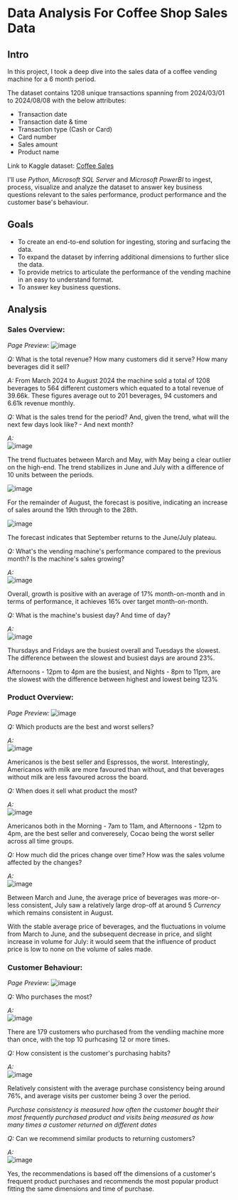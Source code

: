 # **Data Analysis For Coffee Shop Sales Data**

## Intro
In this project, I took a deep dive into the sales data of a coffee vending machine for a 6 month period.

The dataset contains 1208 unique transactions spanning from 2024/03/01 to 2024/08/08 with the below attributes:
  * Transaction date
  * Transaction date & time
  * Transaction type (Cash or Card)
  * Card number
  * Sales amount
  * Product name

Link to Kaggle dataset: [Coffee Sales](https://www.kaggle.com/datasets/ihelon/coffee-sales?resource=download)

I'll use _Python_, _Microsoft SQL Server_ and _Microsoft PowerBI_ to ingest, process, visualize and analyze the dataset to answer key business questions relevant to the sales performance, product performance and the customer base's behaviour.

## Goals
  * To create an end-to-end solution for ingesting, storing and surfacing the data.
  * To expand the dataset by inferring additional dimensions to further slice the data.
  * To provide metrics to articulate the performance of the vending machine in an easy to understand format.
  * To answer key business questions.
   
## Analysis
 ### Sales Overview:
 
  *Page Preview:*
   ![image](https://github.com/user-attachments/assets/e5f5b18b-8c22-436a-8370-819e1768c3e6)

   *Q:* What is the total revenue? How many customers did it serve? How many beverages did it sell?

   *A:* From March 2024 to August 2024 the machine sold a total of 1208 beverages to 564 different customers which equated to a total revenue of 39.66k. These figures average out to 201 beverages, 94 customers and 6.61k revenue monthly.

   *Q:* What is the sales trend for the period? And, given the trend, what will the next few days look like? - And next month?

   *A:*  
   ![image](https://github.com/user-attachments/assets/0f01494e-4fb1-4633-a67b-d9a8fbb44052)

   The trend fluctuates between March and May, with May being a clear outlier on the high-end. The trend stabilizes in June and July with a difference of 10 units between the periods.

   ![image](https://github.com/user-attachments/assets/c02b4e24-838b-401e-91e1-8331361452ee)

   For the remainder of August, the forecast is positive, indicating an increase of sales around the 19th through to the 28th.

   ![image](https://github.com/user-attachments/assets/18766d72-aee3-40fd-864b-39ee03aa171a)

   The forecast indicates that September returns to the June/July plateau.

   *Q:* What's the vending machine's performance compared to the previous month? Is the machine's sales growing?

   *A:*  
   ![image](https://github.com/user-attachments/assets/32da1d12-c9e1-49ee-9ed2-b650a63e895a)

   Overall, growth is positive with an average of 17% month-on-month and in terms of performance, it achieves 16% over target month-on-month.

   *Q:* What is the machine's busiest day? And time of day?

   *A:*  
   ![image](https://github.com/user-attachments/assets/ce999c2f-9a38-46b5-a59e-68646ced7594)

   Thursdays and Fridays are the busiest overall and Tuesdays the slowest. The difference between the slowest and busiest days are around 23%.

   Afternoons - 12pm to 4pm are the busiest, and Nights - 8pm to 11pm, are the slowest with the difference between highest and lowest being 123%

 ### Product Overview:
  *Page Preview:*
   ![image](https://github.com/user-attachments/assets/86022476-8923-4bf5-a645-5fa499a61c2b)

   *Q:* Which products are the best and worst sellers?

   *A:*  
   ![image](https://github.com/user-attachments/assets/bc02747d-a18e-4ce3-9594-c8cc59c74bbf)

   Americanos is the best seller and Espressos, the worst. Interestingly, Americanos with milk are more favoured than without, and that beverages without milk are less favoured across the board.

   *Q:* When does it sell what product the most?

   *A:*  
   ![image](https://github.com/user-attachments/assets/67c7f30d-577f-48fa-9d42-a9d7e66a8350)

   Americanos both in the Morning - 7am to 11am, and Afternoons - 12pm to 4pm, are the best seller and converesely, Cocao being the worst seller across all time groups.

   *Q:* How much did the prices change over time? How was the sales volume affected by the changes?

   *A:*  
   ![image](https://github.com/user-attachments/assets/5539a58d-ff46-41f9-a678-9d01a934d924)

   Between March and June, the average price of beverages was more-or-less consistent, July saw a relatively large drop-off at around 5 _Currency_ which remains consistent in August.

   With the stable average price of beverages, and the fluctuations in volume from March to June, and the subsequent decrease in price, and slight increase in volume for July: it would seem that the influence of product price is low to none on the volume of sales made.

 ### Customer Behaviour:
  *Page Preview:*
   ![image](https://github.com/user-attachments/assets/81fb64fe-8e89-4be2-92ce-0a2c8efb5af8)

   *Q:* Who purchases the most?

   *A:*  
   ![image](https://github.com/user-attachments/assets/27eb2fc4-5f32-4fab-ac3d-d69298bbcff7)

   There are 179 customers who purchased from the vendiing machine more than once, with the top 10 purhcasing 12 or more times.

   *Q:* How consistent is the customer's purchasing habits?

   *A:*  
   ![image](https://github.com/user-attachments/assets/5cc6cb6e-e38f-4ed3-b8e7-89036a84ef97)

   Relatively consistent with the average purchase consistency being around 76%, and average visits per customer being 3 over the period.

   *_Purchase consistency is measured how often the customer bought their most frequently purchased product and visits being measured as how many times a customer returned on different dates_*

   *Q:* Can we recommend similar products to returning customers?

   *A:*  
   ![image](https://github.com/user-attachments/assets/18214214-4b3b-4503-b235-355d236be102)

   Yes, the recommendations is based off the dimensions of a customer's frequent product purchases and recommends the most popular product fitting the same dimensions and time of purchase.
